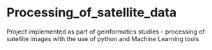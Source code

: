 # Processing_of_satellite_data
Project implemented as part of geinformatics studies - processing of satellite images with the use of python and Machine Learning tools
